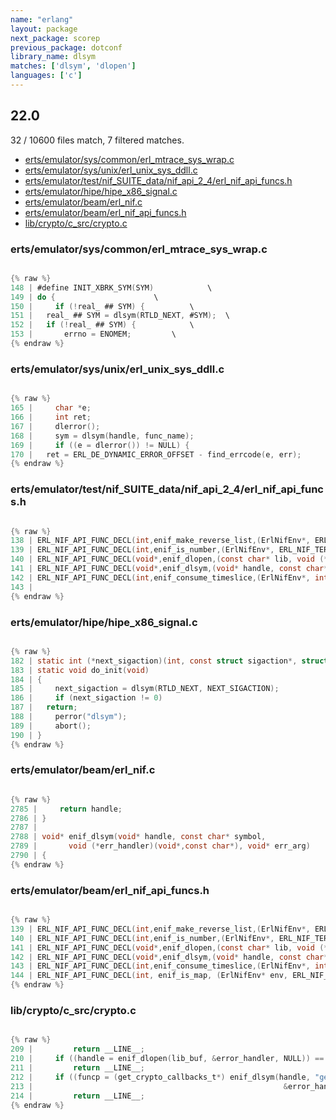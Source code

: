 ```yaml
---
name: "erlang"
layout: package
next_package: scorep
previous_package: dotconf
library_name: dlsym
matches: ['dlsym', 'dlopen']
languages: ['c']
---
```

## 22.0
32 / 10600 files match, 7 filtered matches.

 - [erts/emulator/sys/common/erl_mtrace_sys_wrap.c](#ertsemulatorsyscommonerl_mtrace_sys_wrapc)
 - [erts/emulator/sys/unix/erl_unix_sys_ddll.c](#ertsemulatorsysunixerl_unix_sys_ddllc)
 - [erts/emulator/test/nif_SUITE_data/nif_api_2_4/erl_nif_api_funcs.h](#ertsemulatortestnif_suite_datanif_api_2_4erl_nif_api_funcsh)
 - [erts/emulator/hipe/hipe_x86_signal.c](#ertsemulatorhipehipe_x86_signalc)
 - [erts/emulator/beam/erl_nif.c](#ertsemulatorbeamerl_nifc)
 - [erts/emulator/beam/erl_nif_api_funcs.h](#ertsemulatorbeamerl_nif_api_funcsh)
 - [lib/crypto/c_src/crypto.c](#libcryptoc_srccryptoc)

### erts/emulator/sys/common/erl_mtrace_sys_wrap.c

```c

{% raw %}
148 | #define INIT_XBRK_SYM(SYM)			\
149 | do {						\
150 |     if (!real_ ## SYM) {			\
151 | 	real_ ## SYM = dlsym(RTLD_NEXT, #SYM);	\
152 | 	if (!real_ ## SYM) {			\
153 | 	    errno = ENOMEM;			\
{% endraw %}

```
### erts/emulator/sys/unix/erl_unix_sys_ddll.c

```c

{% raw %}
165 |     char *e;
166 |     int ret;
167 |     dlerror();
168 |     sym = dlsym(handle, func_name);
169 |     if ((e = dlerror()) != NULL) {
170 | 	ret = ERL_DE_DYNAMIC_ERROR_OFFSET - find_errcode(e, err);
{% endraw %}

```
### erts/emulator/test/nif_SUITE_data/nif_api_2_4/erl_nif_api_funcs.h

```c

{% raw %}
138 | ERL_NIF_API_FUNC_DECL(int,enif_make_reverse_list,(ErlNifEnv*, ERL_NIF_TERM term, ERL_NIF_TERM *list));
139 | ERL_NIF_API_FUNC_DECL(int,enif_is_number,(ErlNifEnv*, ERL_NIF_TERM term));
140 | ERL_NIF_API_FUNC_DECL(void*,enif_dlopen,(const char* lib, void (*err_handler)(void*,const char*), void* err_arg));
141 | ERL_NIF_API_FUNC_DECL(void*,enif_dlsym,(void* handle, const char* symbol, void (*err_handler)(void*,const char*), void* err_arg));
142 | ERL_NIF_API_FUNC_DECL(int,enif_consume_timeslice,(ErlNifEnv*, int percent));
143 | 
{% endraw %}

```
### erts/emulator/hipe/hipe_x86_signal.c

```c

{% raw %}
182 | static int (*next_sigaction)(int, const struct sigaction*, struct sigaction*);
183 | static void do_init(void)
184 | {
185 |     next_sigaction = dlsym(RTLD_NEXT, NEXT_SIGACTION);
186 |     if (next_sigaction != 0)
187 | 	return;
188 |     perror("dlsym");
189 |     abort();
190 | }
{% endraw %}

```
### erts/emulator/beam/erl_nif.c

```c

{% raw %}
2785 |     return handle;
2786 | }
2787 | 
2788 | void* enif_dlsym(void* handle, const char* symbol,
2789 | 		 void (*err_handler)(void*,const char*), void* err_arg)
2790 | {
{% endraw %}

```
### erts/emulator/beam/erl_nif_api_funcs.h

```c

{% raw %}
139 | ERL_NIF_API_FUNC_DECL(int,enif_make_reverse_list,(ErlNifEnv*, ERL_NIF_TERM term, ERL_NIF_TERM *list));
140 | ERL_NIF_API_FUNC_DECL(int,enif_is_number,(ErlNifEnv*, ERL_NIF_TERM term));
141 | ERL_NIF_API_FUNC_DECL(void*,enif_dlopen,(const char* lib, void (*err_handler)(void*,const char*), void* err_arg));
142 | ERL_NIF_API_FUNC_DECL(void*,enif_dlsym,(void* handle, const char* symbol, void (*err_handler)(void*,const char*), void* err_arg));
143 | ERL_NIF_API_FUNC_DECL(int,enif_consume_timeslice,(ErlNifEnv*, int percent));
144 | ERL_NIF_API_FUNC_DECL(int, enif_is_map, (ErlNifEnv* env, ERL_NIF_TERM term));
{% endraw %}

```
### lib/crypto/c_src/crypto.c

```c

{% raw %}
209 |         return __LINE__;
210 |     if ((handle = enif_dlopen(lib_buf, &error_handler, NULL)) == NULL)
211 |         return __LINE__;
212 |     if ((funcp = (get_crypto_callbacks_t*) enif_dlsym(handle, "get_crypto_callbacks",
213 |                                                        &error_handler, NULL)) == NULL)
214 |         return __LINE__;
{% endraw %}

```